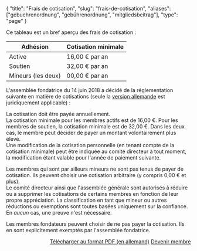 {
    "title": "Frais de cotisation",
    "slug": "frais-de-cotisation",
    "aliases": ["gebuehrenordnung", "gebührenordnung", "mitgliedsbeitrag"],
    "type": "page"
}

Ce tableau est un bref aperçu des frais de cotisation :

Adhésion            | Cotisation minimale
--------------------|--------------------
Active              | 16,00 € par an
Soutien             | 32,00 € par an
Mineurs (les deux)  | 00,00 € par an

L'assemblée fondatrice du 14 juin 2018 a décidé de la réglementation suivante en matière de cotisations (seule la [version allemande](https://www.datenanfragen.de/verein/gebuehrenordnung) est juridiquement applicable) :

La cotisation doit être payée annuellement.  
La cotisation minimale pour les membres actifs est de 16,00 €. Pour les membres de soutien, la cotisation minimale est de 32,00 €. Dans les deux cas, le membre peut décider de payer un montant volontairement plus élevé.  
Une modification de la cotisation personnelle (en tenant compte de la cotisation minimale) peut être indiquée au comité directeur à tout moment, la modification étant valable pour l'année de paiement suivante.

Les membres qui sont par ailleurs mineurs ne sont pas tenus de payer de cotisation. Ils peuvent choisir une cotisation arbitraire (y compris 0,00 € et plus).  
Le comité directeur ainsi que l'assemblée générale sont autorisés à réduire ou à supprimer les cotisations de certains membres en fonction de leur propre appréciation.
La classification en tant que mineur ou autres réductions ou exemptions sont toutes basées uniquement sur la confiance. En *aucun* cas, une preuve n'est nécessaire.

Les membres fondateurs peuvent choisir de ne pas payer la cotisation. Ils en sont explicitement exemptés par l'assemblée fondatrice.

<div style="float: right;">
    <!-- TODO: Maybe a button with an icon here? -->
    <a href="https://static.dacdn.de/docs/gebuehrenordnung.pdf" class="button button-secondary icon icon-download">Télécharger au format PDF (en allemand)</a>
    <a href="/verein/become-a-member" class="button button-primary">Devenir membre</a>
</div>
<div class="clearfix"></div>
